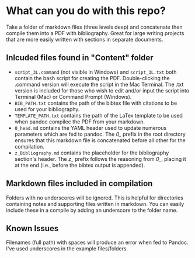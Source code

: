 # What can you do with this repo?

Take a folder of markdown files (three levels deep) and concatenate then compile them into a PDF with bibliography. Great for large writing projects that are more easily written with sections in separate documents.

## Inlcuded files found in "Content" folder
- `script_3L.command` (not visible in Windows) and `script_3L.txt` both contain the bash script for creating the PDF. Double-clicking the .command version will execute the script in the Mac Terminal. The .txt version is included for those who wish to edit and/or input the script into Terminal (Mac) or Command Prompt (Windows).
- `BIB_PATH.txt` contains the path of the bibtex file with citations to be used for your bibliography.
- `TEMPLATE_PATH.txt` contains the path of the LaTex template to be used when pandoc compilec the PDF from your markdown.
- `0_head.md` contains the YAML header used to update numerous parameters which are fed to pandoc. The *0_* prefix in the root directory ensures that this markdown file is concatenated before all other for the compilation.
- `z_Bibliography.md` contains the placeholder for the bibliography section's header. The *z_* prefix follows the reasoning from *0_*, placing it at the end (i.e., before the bibtex output is appended).

## Markdown files included in compilation
Folders with no underscores will be ignored. This is helpful for directories containing notes and supporting files written in markdown. You can easily include these in a compile by adding an underscore to the folder name.

## Known Issues

Filenames (full path) with spaces will produce an error when fed to Pandoc. I've used underscores in the example files/folders.

